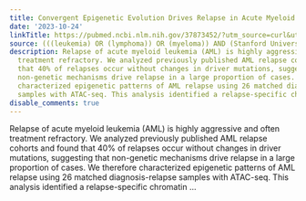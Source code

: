 ```yaml
---
title: Convergent Epigenetic Evolution Drives Relapse in Acute Myeloid Leukemia
date: '2023-10-24'
linkTitle: https://pubmed.ncbi.nlm.nih.gov/37873452/?utm_source=curl&utm_medium=rss&utm_campaign=pubmed-2&utm_content=1Rkszs2HVZ2RHP33OibaNFew6VK-LzjJWTD4GwmLlk8B-wCceh&fc=20220923065203&ff=20231027180759&v=2.17.9.post6+86293ac
source: (((leukemia) OR (lymphoma)) OR (myeloma)) AND (Stanford University[Affiliation])
description: Relapse of acute myeloid leukemia (AML) is highly aggressive and often
  treatment refractory. We analyzed previously published AML relapse cohorts and found
  that 40% of relapses occur without changes in driver mutations, suggesting that
  non-genetic mechanisms drive relapse in a large proportion of cases. We therefore
  characterized epigenetic patterns of AML relapse using 26 matched diagnosis-relapse
  samples with ATAC-seq. This analysis identified a relapse-specific chromatin ...
disable_comments: true
---
```

Relapse of acute myeloid leukemia (AML) is highly aggressive and often treatment refractory. We analyzed previously published AML relapse cohorts and found that 40% of relapses occur without changes in driver mutations, suggesting that non-genetic mechanisms drive relapse in a large proportion of cases. We therefore characterized epigenetic patterns of AML relapse using 26 matched diagnosis-relapse samples with ATAC-seq. This analysis identified a relapse-specific chromatin ...